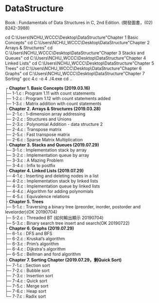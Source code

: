 # DataStructure
Book : Fundamentals of Data Structures in C, 2nd Edition. (開發圖書，(02) 8242-3988)<br />

 cd C:\Users\NCHU_WCCC\Desktop\DataStructure\"Chapter 1 Basic Concepts"
 cd C:\Users\NCHU_WCCC\Desktop\DataStructure\"Chapter 2 Arrays & Structures"
 cd C:\Users\NCHU_WCCC\Desktop\DataStructure\"Chapter 3 Stacks and Queues"
 cd C:\Users\NCHU_WCCC\Desktop\DataStructure\"Chapter 4 Linked Lists"
 cd C:\Users\NCHU_WCCC\Desktop\DataStructure\"Chapter 5 Trees"
 cd C:\Users\NCHU_WCCC\Desktop\DataStructure\"Chapter 6 Graphs"
 cd C:\Users\NCHU_WCCC\Desktop\DataStructure\"Chapter 7 Sorting"
 gcc 4.c -o 4
 ./4.exe
 cd ..

┌<b> Chapter 1. Basic Concepts (2019.03.16)</b><br />
├─ 1-1.c : Program 1.11 with count statements<br />
├─ 1-2.c : Program 1.12 with count statements added<br />
├─ 1-3.c : Matrix addition with count statements<br />
├<b> Chapter 2. Arrays & Structures (2019.03.28)</b><br />
├─ 2-1.c : 1-dimension array addressing<br />
├─ 2-2.c : Structures and Unions<br />
├─ 2-3.c : Polynomial Addition - data structure 2<br />
├─ 2-4.c : Transpose matrix<br />
├─ 2-5.c : Fast transpose matrix<br />
├─ 2-6.c : Sparse Matrix Multiplication<br />
├<b> Chapter 3. Stacks and Queues (2019.07.29)</b><br />
├─ 3-1.c : Implementation stack by array<br />
├─ 3-2.c : Implementation queue by array<br />
├─ 3-3.c : A Mazing Problem<br />
├─ 3-4.c : Infix to postfix <br />
├<b> Chapter 4. Linked Lists (2019.07.29)</b><br />
├─ 4-1.c : Inserting and deleting nodes in a list<br />
├─ 4-2.c : Implementation stack by linked lists<br />
├─ 4-3.c : Implementation queue by linked lists<br />
├─ 4-4.c : Algorithm for adding polynomials<br />
├─ 4-5.c : Equivalence relations<br />
├<b> Chapter 5. Trees</b><br />
├─ 5-1.c : Traversing a binary tree (preorder, inorder, postorder and levelorder)(OK 20190704)<br />
├─ 5-2.c : Threaded BT (如何輸出顯示 20190704)<br />
├─ 5-3.c : Binary search tree insert and search(OK 20190722)<br />
├<b> Chapter 6. Graphs (2019.07.29)</b><br />
├─ 6-1.c : DFS and BFS <br />
├─ 6-2.c : Kruskal’s algorithm<br />
├─ 6-3.c : Prim’s algorithm<br />
├─ 6-4.c : Dijkstra's algorithm<br />
├─ 6-5.c : Bellman and ford algorithm<br />
├<b> Chapter 7. Sorting Chapter (2019.07.29，剩Quick Sort)</b><br />
├─ 7-1.c : Section sort<br />
├─ 7-2.c : Bubble sort<br />
├─ 7-3.c : Insertion sort<br />
├─ 7-4.c : Quick sort<br />
├─ 7-5.c : Merge sort<br />
├─ 7-6.c : Heap sort<br />
└─ 7-7.c : Radix sort<br />